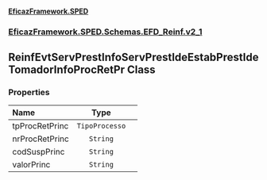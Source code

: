 #### [EficazFramework.SPED](EficazFrameworkSPED.md 'EficazFramework SPED')
### [EficazFramework.SPED.Schemas.EFD_Reinf.v2_1](EficazFramework.SPED.Schemas.EFD_Reinf.v2_1.md 'EficazFramework.SPED.Schemas.EFD_Reinf.v2_1')

## ReinfEvtServPrestInfoServPrestIdeEstabPrestIdeTomadorInfoProcRetPr Class
### Properties

| Name | Type | |
| :--- | :---: | :--- |
| tpProcRetPrinc | `TipoProcesso` |  |
| nrProcRetPrinc | `String` |  |
| codSuspPrinc | `String` |  |
| valorPrinc | `String` |  |
